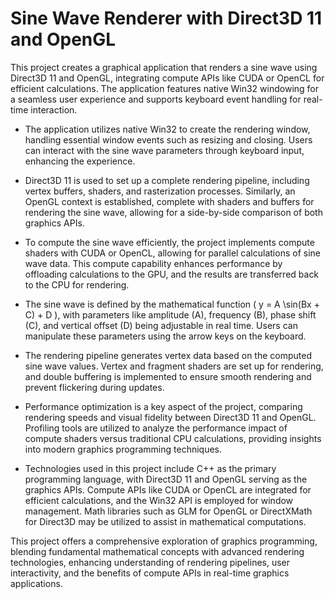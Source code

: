 # Sine Wave Renderer with Direct3D 11 and OpenGL

This project creates a graphical application that renders a sine wave using Direct3D 11 and OpenGL, integrating compute APIs like CUDA or OpenCL for efficient calculations. The application features native Win32 windowing for a seamless user experience and supports keyboard event handling for real-time interaction.

- The application utilizes native Win32 to create the rendering window, handling essential window events such as resizing and closing. Users can interact with the sine wave parameters through keyboard input, enhancing the experience.

- Direct3D 11 is used to set up a complete rendering pipeline, including vertex buffers, shaders, and rasterization processes. Similarly, an OpenGL context is established, complete with shaders and buffers for rendering the sine wave, allowing for a side-by-side comparison of both graphics APIs.

- To compute the sine wave efficiently, the project implements compute shaders with CUDA or OpenCL, allowing for parallel calculations of sine wave data. This compute capability enhances performance by offloading calculations to the GPU, and the results are transferred back to the CPU for rendering.

- The sine wave is defined by the mathematical function \( y = A \sin(Bx + C) + D \), with parameters like amplitude (A), frequency (B), phase shift (C), and vertical offset (D) being adjustable in real time. Users can manipulate these parameters using the arrow keys on the keyboard.

- The rendering pipeline generates vertex data based on the computed sine wave values. Vertex and fragment shaders are set up for rendering, and double buffering is implemented to ensure smooth rendering and prevent flickering during updates.

- Performance optimization is a key aspect of the project, comparing rendering speeds and visual fidelity between Direct3D 11 and OpenGL. Profiling tools are utilized to analyze the performance impact of compute shaders versus traditional CPU calculations, providing insights into modern graphics programming techniques.

- Technologies used in this project include C++ as the primary programming language, with Direct3D 11 and OpenGL serving as the graphics APIs. Compute APIs like CUDA or OpenCL are integrated for efficient calculations, and the Win32 API is employed for window management. Math libraries such as GLM for OpenGL or DirectXMath for Direct3D may be utilized to assist in mathematical computations.

This project offers a comprehensive exploration of graphics programming, blending fundamental mathematical concepts with advanced rendering technologies, enhancing understanding of rendering pipelines, user interactivity, and the benefits of compute APIs in real-time graphics applications.
